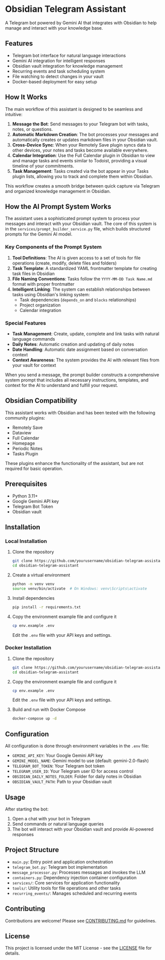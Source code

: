 # Obsidian Telegram Assistant

A Telegram bot powered by Gemini AI that integrates with Obsidian to help manage and interact with your knowledge base.

## Features

- Telegram bot interface for natural language interactions
- Gemini AI integration for intelligent responses
- Obsidian vault integration for knowledge management
- Recurring events and task scheduling system
- File watching to detect changes in your vault
- Docker-based deployment for easy setup

## How It Works

The main workflow of this assistant is designed to be seamless and intuitive:

1. **Message the Bot**: Send messages to your Telegram bot with tasks, notes, or questions.
2. **Automatic Markdown Creation**: The bot processes your messages and automatically creates or updates markdown files in your Obsidian vault.
3. **Cross-Device Sync**: When your Remotely Save plugin syncs data to other devices, your notes and tasks become available everywhere.
4. **Calendar Integration**: Use the Full Calendar plugin in Obsidian to view and manage tasks and events similar to Todoist, providing a visual timeline of your commitments.
5. **Task Management**: Tasks created via the bot appear in your Tasks plugin lists, allowing you to track and complete them within Obsidian.

This workflow creates a smooth bridge between quick capture via Telegram and organized knowledge management in Obsidian.

## How the AI Prompt System Works

The assistant uses a sophisticated prompt system to process your messages and interact with your Obsidian vault. The core of this system is in the `services/prompt_builder_service.py` file, which builds structured prompts for the Gemini AI model.

### Key Components of the Prompt System

1. **Tool Definitions**: The AI is given access to a set of tools for file operations (create, modify, delete files and folders)
2. **Task Template**: A standardized YAML frontmatter template for creating task files in Obsidian
3. **File Naming Conventions**: Tasks follow the `YYYY-MM-DD Task Name.md` format with proper frontmatter
4. **Intelligent Linking**: The system can establish relationships between tasks using Obsidian's linking system:
   - Task dependencies (`depends_on` and `blocks` relationships)
   - Project organization
   - Calendar integration

### Special Features

- **Task Management**: Create, update, complete and link tasks with natural language commands
- **Daily Notes**: Automatic creation and updating of daily notes
- **Date Handling**: Automatic date assignment based on conversation context
- **Context Awareness**: The system provides the AI with relevant files from your vault for context

When you send a message, the prompt builder constructs a comprehensive system prompt that includes all necessary instructions, templates, and context for the AI to understand and fulfill your request.

## Obsidian Compatibility

This assistant works with Obsidian and has been tested with the following community plugins:

- Remotely Save
- Dataview
- Full Calendar
- Homepage
- Periodic Notes
- Tasks Plugin

These plugins enhance the functionality of the assistant, but are not required for basic operation.

## Prerequisites

- Python 3.11+
- Google Gemini API key
- Telegram Bot Token
- Obsidian vault

## Installation

### Local Installation

1. Clone the repository
   ```bash
   git clone https://github.com/yourusername/obsidian-telegram-assistant.git
   cd obsidian-telegram-assistant
   ```

2. Create a virtual environment
   ```bash
   python -m venv venv
   source venv/bin/activate  # On Windows: venv\Scripts\activate
   ```

3. Install dependencies
   ```bash
   pip install -r requirements.txt
   ```

4. Copy the environment example file and configure it
   ```bash
   cp env.example .env
   ```
   Edit the `.env` file with your API keys and settings.

### Docker Installation

1. Clone the repository
   ```bash
   git clone https://github.com/yourusername/obsidian-telegram-assistant.git
   cd obsidian-telegram-assistant
   ```

2. Copy the environment example file and configure it
   ```bash
   cp env.example .env
   ```
   Edit the `.env` file with your API keys and settings.

3. Build and run with Docker Compose
   ```bash
   docker-compose up -d
   ```

## Configuration

All configuration is done through environment variables in the `.env` file:

- `GEMINI_API_KEY`: Your Google Gemini API key
- `GEMINI_MODEL_NAME`: Gemini model to use (default: gemini-2.0-flash)
- `TELEGRAM_BOT_TOKEN`: Your Telegram bot token
- `TELEGRAM_USER_ID`: Your Telegram user ID for access control
- `OBSIDIAN_DAILY_NOTES_FOLDER`: Folder for daily notes in Obsidian
- `OBSIDIAN_VAULT_PATH`: Path to your Obsidian vault

## Usage

After starting the bot:

1. Open a chat with your bot in Telegram
2. Send commands or natural language queries
3. The bot will interact with your Obsidian vault and provide AI-powered responses

## Project Structure

- `main.py`: Entry point and application orchestration
- `telegram_bot.py`: Telegram bot implementation
- `message_processor.py`: Processes messages and invokes the LLM
- `containers.py`: Dependency injection container configuration
- `services/`: Core services for application functionality
- `tools/`: Utility tools for file operations and other tasks
- `recurring_events/`: Manages scheduled and recurring events

## Contributing

Contributions are welcome! Please see [CONTRIBUTING.md](CONTRIBUTING.md) for guidelines.

## License

This project is licensed under the MIT License - see the [LICENSE](LICENSE) file for details. 